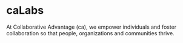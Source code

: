 # caLabs

At Collaborative Advantage (ca), we empower individuals and foster collaboration so that people, organizations and communities thrive.

